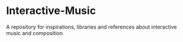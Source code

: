 # Interactive-Music
A repository for inspirations, libraries and references about interactive music and composition
